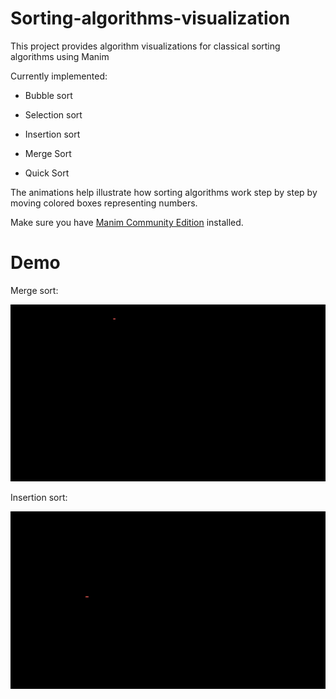 # Sorting-algorithms-visualization
This project provides algorithm visualizations for classical sorting algorithms using Manim

Currently implemented:

- Bubble sort

- Selection sort

- Insertion sort

- Merge Sort

- Quick Sort

The animations help illustrate how sorting algorithms work step by step by moving colored boxes representing numbers.

Make sure you have [Manim Community Edition](https://docs.manim.community/en/stable/installation/uv.html) installed.

# Demo

Merge sort:

![Merge sort](docs/merge.gif)

Insertion sort:

![Insertion sort](docs/insertion.gif)
